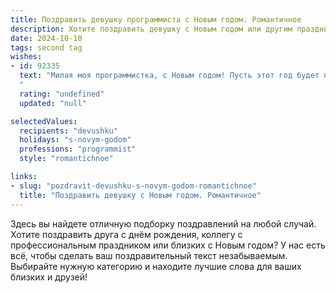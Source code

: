 ```yaml
---
title: Поздравить девушку программиста с Новым годом. Романтичное
description: Хотите поздравить девушку с Новым годом или другим праздником? Наш ИИ создаст незабываемое поздравление, а вы обязательно выделитесь среди других.  
date: 2024-10-10
tags: second tag
wishes:
- id: 92335
  text: "Милая моя программистка, с Новым годом! Пусть этот год будет полон не только новых проектов и блестящих решений, но и ярких, незабываемых моментов, которые мы создадим вместе.  Желаю тебе океан любви, счастья, безграничного вдохновения и чтобы все твои мечты, как идеально написанный код, работали безупречно.  Пусть Новый год станет началом прекрасной истории, которую мы будем писать рука об руку.  Люблю тебя!
  "
  rating: "undefined"
  updated: "null"

selectedValues:
  recipients: "devushku"
  holidays: "s-novym-godom"
  professions: "programmist"
  style: "romantichnoe"

links:
- slug: "pozdravit-devushku-s-novym-godom-romantichnoe"
  title: "Поздравить девушку с Новым годом. Романтичное"
---
```


Здесь вы найдете отличную подборку поздравлений на любой случай. 
Хотите поздравить друга с днём рождения, коллегу с профессиональным праздником или близких с Новым годом? У нас есть всё, чтобы сделать ваш поздравительный текст незабываемым. Выбирайте нужную категорию и находите лучшие слова для ваших близких и друзей!
